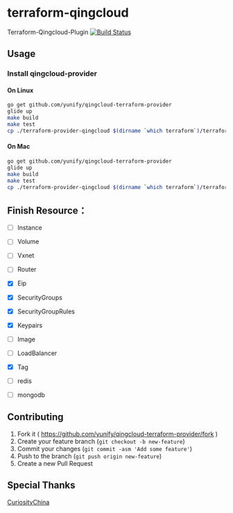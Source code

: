 # terraform-qingcloud 


Terraform-Qingcloud-Plugin [![Build Status](https://travis-ci.org/yunify/qingcloud-terraform-provider.svg?branch=master)](https://travis-ci.org/yunify/qingcloud-terraform-provider)

## Usage

### Install qingcloud-provider

#### On Linux
``` bash
go get github.com/yunify/qingcloud-terraform-provider
glide up 
make build
make test
cp ./terraform-provider-qingcloud $(dirname `which terraform`)/terraform-provider-qingcloud
```

#### On Mac
``` bash
go get github.com/yunify/qingcloud-terraform-provider
glide up 
make build
make test
cp ./terraform-provider-qingcloud $(dirname `which terraform`)/terraform-provider-qingcloud
```

## Finish Resource：
- [ ] Instance
- [ ] Volume
- [ ] Vxnet
- [ ] Router
- [x] Eip
- [x] SecurityGroups
- [x] SecurityGroupRules
- [x] Keypairs
- [ ] Image
- [ ] LoadBalancer
- [x] Tag
- [ ] redis
- [ ] mongodb


## Contributing

1. Fork it ( https://github.com/yunify/qingcloud-terraform-provider/fork )
2. Create your feature branch (`git checkout -b new-feature`)
3. Commit your changes (`git commit -asm 'Add some feature'`)
4. Push to the branch (`git push origin new-feature`)
5. Create a new Pull Request    


## Special Thanks
[CuriosityChina](https://github.com/CuriosityChina)

